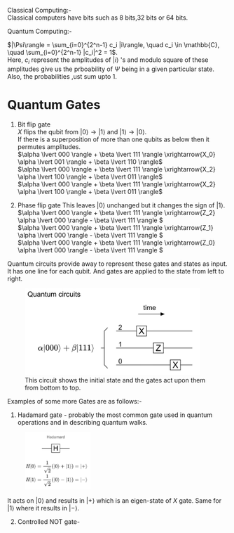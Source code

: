 Classical Computing:-   
    Classical computers have bits such as 8 bits,32 bits or 64 bits.

Quantum Computing:-
   
$|\Psi\rangle = \sum_{i=0}^{2^n-1} c_i |i\rangle, \quad c_i \in \mathbb{C}, \quad \sum_{i=0}^{2^n-1} |c_i|^2 = 1$.  
Here, $c_i$ represent the amplitudes of $|i \rangle$ 's and modulo square of these amplitudes give us the prboability of $\Psi$ being in a given particular state. Also, the probabilities ,ust sum upto 1.

# Quantum Gates
1. Bit flip gate   
$X$ flips the qubit from $\lvert 0 \rangle \rightarrow \lvert 1 \rangle$ and $\lvert 1 \rangle \rightarrow \lvert 0 \rangle$.       
If there is a superposition of more than one qubits as below then it permutes amplitudes.           
$\alpha \lvert 000 \rangle + \beta \lvert 111 \rangle  \xrightarrow{X_0}  \alpha \lvert 001 \rangle + \beta \lvert 110 \rangle$     
$\alpha \lvert 000 \rangle + \beta \lvert 111 \rangle  \xrightarrow{X_2}  \alpha \lvert 100 \rangle + \beta \lvert 011 \rangle$    
$\alpha \lvert 000 \rangle + \beta \lvert 111 \rangle  \xrightarrow{X_2}  \alpha \lvert 100 \rangle + \beta \lvert 011 \rangle$

2. Phase flip gate 
This leaves $\lvert 0 \rangle$ unchanged but it changes the sign of $\lvert 1 \rangle$.         
$\alpha \lvert 000 \rangle + \beta \lvert 111 \rangle  \xrightarrow{Z_2}  \alpha \lvert 000 \rangle - \beta \lvert 111 \rangle $        
$\alpha \lvert 000 \rangle + \beta \lvert 111 \rangle  \xrightarrow{Z_1}  \alpha \lvert 000 \rangle - \beta \lvert 111 \rangle $        
$\alpha \lvert 000 \rangle + \beta \lvert 111 \rangle  \xrightarrow{Z_0}  \alpha \lvert 000 \rangle - \beta \lvert 111 \rangle $


Quantum circuits provide away to represent these gates and states as input. It has one line for each qubit. And gates are applied to the state from left to right.

<figure>
  <img src="2BEB5B03-4087-4200-9BB0-1CDF961ABF50.jpeg" width="400">
  <figcaption> This circuit shows the initial state and the gates act upon them from bottom to top. </figcaption>
</figure>

Examples of some more Gates are as follows:-

1. Hadamard gate - probably the most common gate used in quantum operations and in describing quantum walks.
<figure>
  <img src="EA0FE68A-E946-4D3B-9303-639A98A4F41F.jpeg" width="150">
  <figcaption> </figcaption>
</figure>

It acts on $|0\rangle$ and results in $|+ \rangle$ which is an eigen-state of  $X$ gate. Same for $|1\rangle$ where it results in $|- \rangle$.

2. Controlled NOT gate-


